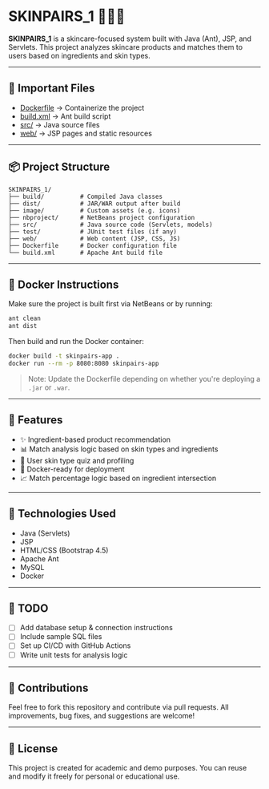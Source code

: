 
# SKINPAIRS_1 👩‍🔬✨

**SKINPAIRS_1** is a skincare-focused system built with Java (Ant), JSP, and Servlets. This project analyzes skincare products and matches them to users based on ingredients and skin types.

---

## 📄 Important Files

- [Dockerfile](Dockerfile) → Containerize the project  
- [build.xml](build.xml) → Ant build script  
- [src/](src/) → Java source files  
- [web/](web/) → JSP pages and static resources  

---

## 📦 Project Structure

```
SKINPAIRS_1/
├── build/          # Compiled Java classes
├── dist/           # JAR/WAR output after build
├── image/          # Custom assets (e.g. icons)
├── nbproject/      # NetBeans project configuration
├── src/            # Java source code (Servlets, models)
├── test/           # JUnit test files (if any)
├── web/            # Web content (JSP, CSS, JS)
├── Dockerfile      # Docker configuration file
└── build.xml       # Apache Ant build file
```

---

## 🐳 Docker Instructions

Make sure the project is built first via NetBeans or by running:

```bash
ant clean
ant dist
```

Then build and run the Docker container:

```bash
docker build -t skinpairs-app .
docker run --rm -p 8080:8080 skinpairs-app
```

> Note: Update the Dockerfile depending on whether you're deploying a `.jar` or `.war`.

---

## 🧠 Features

- ✨ Ingredient-based product recommendation
- 📊 Match analysis logic based on skin types and ingredients
- 💬 User skin type quiz and profiling
- 🚀 Docker-ready for deployment
- 📈 Match percentage logic based on ingredient intersection

---

## 🔧 Technologies Used

- Java (Servlets)
- JSP
- HTML/CSS (Bootstrap 4.5)
- Apache Ant
- MySQL
- Docker

---

## 📌 TODO

- [ ] Add database setup & connection instructions
- [ ] Include sample SQL files
- [ ] Set up CI/CD with GitHub Actions
- [ ] Write unit tests for analysis logic

---

## 🤝 Contributions

Feel free to fork this repository and contribute via pull requests. All improvements, bug fixes, and suggestions are welcome!

---

## 📃 License

This project is created for academic and demo purposes. You can reuse and modify it freely for personal or educational use.
